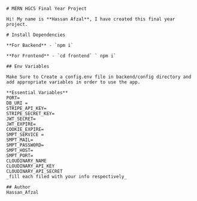     # MERN HGCS Final Year Project

    Hi! My name is **Hassan Afzal**, I have created this final year project.

    # Install Dependencies

    **For Backend** - `npm i`

    **For Frontend** - `cd frontend` ` npm i`

    ## Env Variables

    Make Sure to Create a config.env file in backend/config directory and add appropriate variables in order to use the app.

    **Essential Variables**
    PORT=
    DB_URI =
    STRIPE_API_KEY=
    STRIPE_SECRET_KEY=
    JWT_SECRET=
    JWT_EXPIRE=
    COOKIE_EXPIRE=
    SMPT_SERVICE =
    SMPT_MAIL=
    SMPT_PASSWORD=
    SMPT_HOST=
    SMPT_PORT=
    CLOUDINARY_NAME
    CLOUDINARY_API_KEY
    CLOUDINARY_API_SECRET
    _fill each filed with your info respectively_

    ## Author
    Hassan_Afzal

